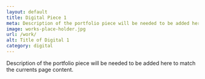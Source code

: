 ```yaml
---
layout: default
title: Digital Piece 1
meta: Description of the portfolio piece will be needed to be added here to match the currents page content.
image: works-place-holder.jpg
url: /work/
alt: Title of Digital 1
category: digital
---
```


Description of the portfolio piece will be needed to be added here to match the currents page content.
